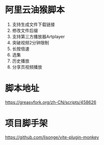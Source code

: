 # 阿里云油猴脚本
1. 支持生成文件下载链接
2. 修改文件后缀
3. 支持第三方播放器Artplayer
4. 突破视频2分钟限制
5. 长按倍速
6. 选集
7. 历史播放
8. 分享页视频播放





# 脚本地址
https://greasyfork.org/zh-CN/scripts/458626

# 项目脚手架
https://github.com/lisonge/vite-plugin-monkey


